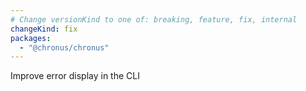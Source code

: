 ```yaml
---
# Change versionKind to one of: breaking, feature, fix, internal
changeKind: fix
packages:
  - "@chronus/chronus"
---
```


Improve error display in the CLI
